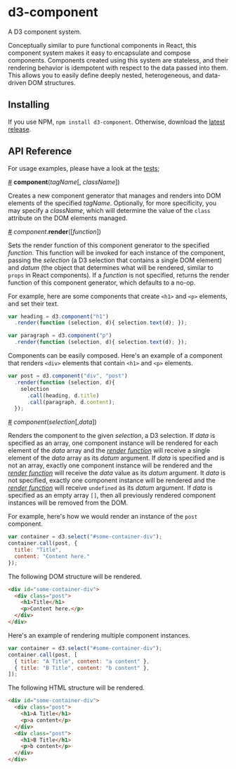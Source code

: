 # d3-component

A D3 component system.

Conceptually similar to pure functional components in React, this component system makes it easy to encapsulate and compose components. Components created using this system are stateless, and their rendering behavior is idempotent with respect to the data passed into them. This allows you to easily define deeply nested, heterogeneous, and data-driven DOM structures.

## Installing

If you use NPM, `npm install d3-component`. Otherwise, download the [latest release](https://github.com/curran/d3-component/releases/latest).

## API Reference

For usage examples, please have a look at the [tests](test/component-test.js);

<a href="#component" name="component">#</a> <b>component</b>(<i>tagName</i>[, <i>className</i>])

Creates a new component generator that manages and renders into DOM elements of the specified *tagName*. Optionally, for more specificity, you may specify a *className*, which will determine the value of the `class` attribute on the DOM elements managed.

<a href="#component_render" name="component_render" >#</a> <i>component</i>.<b>render</b>([<i>function</i>])

Sets the render function of this component generator to the specified *function*. This function will be invoked for each instance of the component, passing the *selection* (a D3 selection that contains a single DOM element) and *datum* (the object that determines what will be rendered, similar to `props` in React components). If a *function* is not specified, returns the  render function of this component generator, which defaults to a no-op.

For example, here are some components that create `<h1>` and `<p>` elements, and set their text.

```js
var heading = d3.component("h1")
  .render(function (selection, d){ selection.text(d); });

var paragraph = d3.component("p")
  .render(function (selection, d){ selection.text(d); });
```

Components can be easily composed. Here's an example of a component that renders `<div>` elements that contain `<h1>` and `<p>` elements.

```js
var post = d3.component("div", "post")
  .render(function (selection, d){
    selection
      .call(heading, d.title)
      .call(paragraph, d.content);
  });
```

<a href="#component_invoke" name="component_invoke" >#</a> <i>component</i>(<i>selection</i>[,<i>data</i>])

Renders the component to the given *selection*, a D3 selection. If *data* is specified as an array, one component instance will be rendered for each element of the *data* array and the *[render function](component_render)* will receive a single element of the *data* array as its *datum* argument. If *data* is specified and is not an array, exactly one component instance will be rendered and the *[render function](component_render)* will receive the *data* value as its *datum* argument. It *data* is not specified, exactly one component instance will be rendered and the *[render function](component_render)* will receive `undefined` as its *datum* argument. If *data* is specified as an empty array `[]`, then all previously rendered component instances will be removed from the DOM.

For example, here's how we would render an instance of the `post` component.

```js
var container = d3.select("#some-container-div");
container.call(post, {
  title: "Title",
  content: "Content here."
});
```

The following DOM structure will be rendered.

```html
<div id="some-container-div">
  <div class="post">
    <h1>Title</h1>
    <p>Content here.</p>
  </div>
</div>
```

Here's an example of rendering multiple component instances.

```js
var container = d3.select("#some-container-div");
container.call(post, [
  { title: "A Title", content: "a content" },
  { title: "B Title", content: "b content" },
]);
```

The following HTML structure will be rendered.

```html
<div id="some-container-div">
  <div class="post">
    <h1>A Title</h1>
    <p>a content</p>
  </div>
  <div class="post">
    <h1>B Title</h1>
    <p>b content</p>
  </div>
</div>
```
